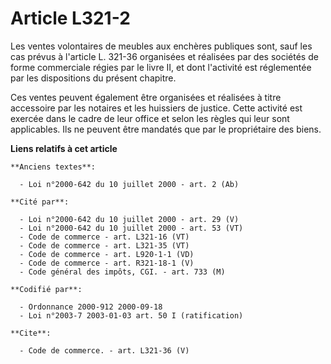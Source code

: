 # Article L321-2

Les ventes volontaires de meubles aux enchères publiques sont, sauf les cas prévus à l'article L. 321-36 organisées et
réalisées par des sociétés de forme commerciale régies par le livre II, et dont l'activité est réglementée par les
dispositions du présent chapitre.

Ces ventes peuvent également être organisées et réalisées à titre accessoire par les notaires et les huissiers de justice.
Cette activité est exercée dans le cadre de leur office et selon les règles qui leur sont applicables. Ils ne peuvent être
mandatés que par le propriétaire des biens.

**Liens relatifs à cet article**

	**Anciens textes**:

	  - Loi n°2000-642 du 10 juillet 2000 - art. 2 (Ab)

	**Cité par**:

	  - Loi n°2000-642 du 10 juillet 2000 - art. 29 (V)
	  - Loi n°2000-642 du 10 juillet 2000 - art. 53 (VT)
	  - Code de commerce - art. L321-16 (VT)
	  - Code de commerce - art. L321-35 (VT)
	  - Code de commerce - art. L920-1-1 (VD)
	  - Code de commerce - art. R321-18-1 (V)
	  - Code général des impôts, CGI. - art. 733 (M)

	**Codifié par**:

	  - Ordonnance 2000-912 2000-09-18
	  - Loi n°2003-7 2003-01-03 art. 50 I (ratification)

	**Cite**:

	  - Code de commerce. - art. L321-36 (V)
